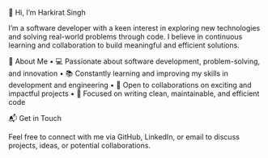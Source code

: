 👋 Hi, I’m Harkirat Singh

I’m a software developer with a keen interest in exploring new technologies and solving real-world problems through code. I believe in continuous learning and collaboration to build meaningful and efficient solutions.

🔹 About Me
	•	💻 Passionate about software development, problem-solving, and innovation
	•	📚 Constantly learning and improving my skills in development and engineering
	•	🤝 Open to collaborations on exciting and impactful projects
	•	🎯 Focused on writing clean, maintainable, and efficient code

📬 Get in Touch

Feel free to connect with me via GitHub, LinkedIn, or email to discuss projects, ideas, or potential collaborations.

<!---
HarkiratSingh-Dev/HarkiratSingh-Dev is a ✨ special ✨ repository because its `README.md` (this file) appears on your GitHub profile.
You can click the Preview link to take a look at your changes.
--->
